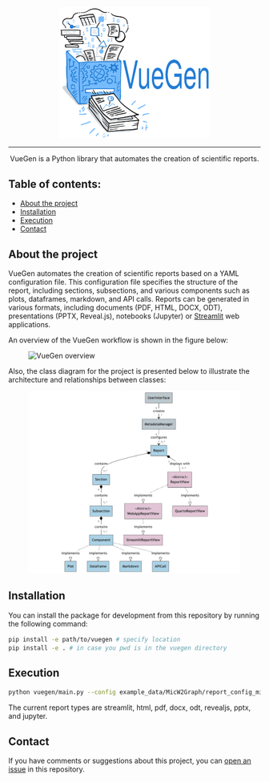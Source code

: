 <div align="center">
  <img width="300px" src="docs/images/vuegen_logo.svg">
</div>

-----------------

<p align="center">
   VueGen is a Python library that automates the creation of scientific reports.
</p>

## Table of contents:
- [About the project](#about-the-project)
- [Installation](#installation)
- [Execution](#execution)
- [Contact](#contact)

## About the project
VueGen automates the creation of scientific reports based on a YAML configuration file.  This configuration file specifies the structure of the report, including sections, subsections, and various components such as plots, dataframes, markdown, and API calls. Reports can be generated in various formats, including documents (PDF, HTML, DOCX, ODT), presentations (PPTX, Reveal.js), notebooks (Jupyter) or [Streamlit](streamlit) web applications.

An overview of the VueGen workflow is shown in the figure below:

<p align="center">
<figure>
  <img width="650px" src="docs/images/vuegen_graph_abstract.png" alt="VueGen overview"/>
</figure>
</p>

Also, the class diagram for the project is presented below to illustrate the architecture and relationships between classes:

<p align="center">
<figure>
  <img width="650px" src="docs/images/vuegen_classdiagram_noattmeth.png" alt="VueGen class diagram"/>
</figure>
</p>

## Installation

You can install the package for development from this repository by running the following command:

```bash
pip install -e path/to/vuegen # specify location 
pip install -e . # in case you pwd is in the vuegen directory
```

## Execution

```bash
python vuegen/main.py --config example_data/MicW2Graph/report_config_micw2graph.yaml --report_type streamlit
```

The current report types are streamlit, html, pdf, docx, odt, revealjs, pptx, and jupyter.

## Contact
If you have comments or suggestions about this project, you can [open an issue][issues] in this repository.

[issues]: https://github.com/Multiomics-Analytics-Group/vuegen/issues/new
[streamlit]: https://streamlit.io/ 
